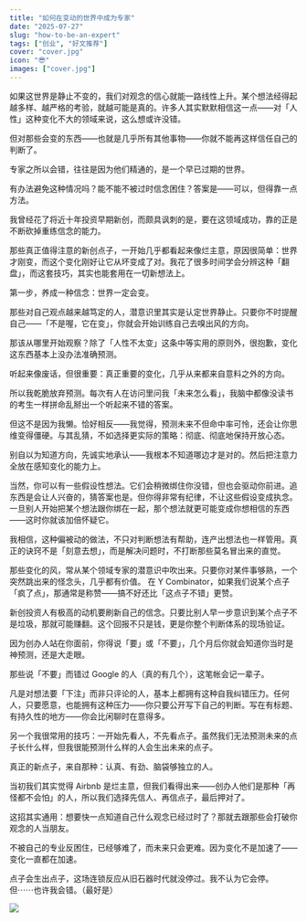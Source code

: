 ```yaml
---
title: "如何在变动的世界中成为专家"
date: "2025-07-27"
slug: "how-to-be-an-expert"
tags: ["创业", "好文推荐"]
cover: "cover.jpg"
icon: "😎"
images: ["cover.jpg"]
---
```

如果这世界是静止不变的，我们对观念的信心就能一路线性上升。某个想法经得起越多样、越严格的考验，就越可能是真的。许多人其实默默相信这一点——对「人性」这种变化不大的领域来说，这么想或许没错。



但对那些会变的东西——也就是几乎所有其他事物——你就不能再这样信任自己的判断了。



专家之所以会错，往往是因为他们精通的，是一个早已过期的世界。



有办法避免这种情况吗？能不能不被过时信念困住？答案是——可以，但得靠一点方法。



我曾经花了将近十年投资早期新创，而颇具讽刺的是，要在这领域成功，靠的正是不断砍掉重练信念的能力。



那些真正值得注意的新创点子，一开始几乎都看起来像烂主意，原因很简单：世界才刚变，而这个变化刚好让它从坏变成了对。我花了很多时间学会分辨这种「翻盘」，而这套技巧，其实也能套用在一切新想法上。



第一步，养成一种信念：世界一定会变。



那些对自己观点越来越笃定的人，潜意识里其实是认定世界静止。只要你不时提醒自己——「不是喔，它在变」，你就会开始训练自己去嗅出风的方向。



那该从哪里开始观察？除了「人性不太变」这条中等实用的原则外，很抱歉，变化这东西基本上没办法准确预测。



听起来像废话，但很重要：真正重要的变化，几乎从来都来自意料之外的方向。



所以我乾脆放弃预测。每次有人在访问里问我「未来怎么看」，我脑中都像没读书的考生一样拼命乱掰出一个听起来不错的答案。



但这不是因为我懒。恰好相反——我觉得，预测未来不但命中率可怜，还会让你思维变得僵硬。与其乱猜，不如选择更实际的策略：彻底、彻底地保持开放心态。



别自以为知道方向，先诚实地承认——我根本不知道哪边才是对的。然后把注意力全放在感知变化的能力上。



当然，你可以有一些假设性想法。它们会稍微绑住你没错，但也会驱动你前进。追东西是会让人兴奋的，猜答案也是。但你得非常有纪律，不让这些假设变成执念。
一旦别人开始把某个想法跟你绑在一起，那个想法就更可能变成你想相信的东西——这时你就该加倍怀疑它。



我相信，这种偏被动的做法，不只对判断想法有帮助，连产出想法也一样管用。真正的诀窍不是「刻意去想」，而是解决问题时，不打断那些莫名冒出来的直觉。



那些变化的风，常从某个领域专家的潜意识中吹出来。只要你对某件事够熟，一个突然跳出来的怪念头，几乎都有价值。
在 Y Combinator，如果我们说某个点子「疯了点」，那通常是称赞——搞不好还比「这点子不错」更赞。



新创投资人有极高的动机要刷新自己的信念。只要比别人早一步意识到某个点子不是垃圾，那就可能赚翻。这个回报不只是钱，更是你整个判断体系的现场验证。



因为创办人站在你面前，你得说「要」或「不要」，几个月后你就会知道你当时是神预测，还是大走眼。



那些说「不要」而错过 Google 的人（真的有几个），这笔帐会记一辈子。



凡是对想法要「下注」而非只评论的人，基本上都拥有这种自我纠错压力。任何人，只要愿意，也能拥有这种压力——你只要公开写下自己的判断。写在有标题、有持久性的地方——你会比闲聊时在意得多。



另一个我很常用的技巧：一开始先看人，不先看点子。虽然我们无法预测未来的点子长什么样，但我很能预测什么样的人会生出未来的点子。



真正的新点子，来自那种：认真、有劲、脑袋够独立的人。



当初我们其实觉得 Airbnb 是烂主意，但我们看得出来——创办人他们是那种「再怪都不会怕」的人，所以我们选择先信人、再信点子，最后押对了。



这招其实通用：想要快一点知道自己什么观念已经过时了？那就去跟那些会打破你观念的人当朋友。



不被自己的专业反困住，已经够难了，而未来只会更难。因为变化不是加速了——变化一直都在加速。



点子会生出点子，这场连锁反应从旧石器时代就没停过。我不认为它会停。
但⋯⋯也许我会错。（最好是）




![](https://prod-files-secure.s3.us-west-2.amazonaws.com/112d0858-5090-4d34-a606-b75eb8d65fd2/46476355-9cf3-4e99-9b7a-3531bc426380/1000202064.png?X-Amz-Algorithm=AWS4-HMAC-SHA256&X-Amz-Content-Sha256=UNSIGNED-PAYLOAD&X-Amz-Credential=ASIAZI2LB466RF2EJMNI%2F20251031%2Fus-west-2%2Fs3%2Faws4_request&X-Amz-Date=20251031T104815Z&X-Amz-Expires=3600&X-Amz-Security-Token=IQoJb3JpZ2luX2VjEEoaCXVzLXdlc3QtMiJIMEYCIQC1iAr0DH2u%2BLtBDcLuHNMMnuInrl3kidKIyAdc%2FH5RtQIhAPmVVjcXmwUHuVXoFePxBVtaGAyQFw0rWcOZ%2BFXsToGRKv8DCBMQABoMNjM3NDIzMTgzODA1IgxIxgJbY6xa8QyNf%2FMq3APfw4EEpebixBDswkjWdOMsqa3xGnk99dEoBK0qCehd1U8p3BqX0TwQ6CaOBzAaU74t4Kjm38lmUp9eqTYA0ldxlHD%2B8qE25YgFu%2FAL3HOWa9aGt4S4OVjIumxqWKqiLpCb8PK51rcRFgXIFD%2BCPd5AOeBji66KoUAptVxH6Yfet1qoausywukFmpXnj%2Fao3dCIzrb13Z8RkZ2lyytkRQO%2Bc3JJyXr%2FusmJTTCXawMOAzj37FoIEI0zUpv2%2FXDNpCa4X9ZDcvpfAsqdli%2BE9F73seNj8%2FQGL9T9%2FbN08G5SPBmyUSaRjJ1eKESkr1Y3I7Jdt0iWekERNfldGAt9gnbnQGvhDFnNDZdjzI24fuFeE5dTBfyO12HgdyMXF8fuX0AOLIFXFzyJUOdRp5YCX2xxYjYh6YY02dzgimMfnGKYetVCicgGorgtFcXSZLZI3is9yKlYbhcFqLDe29yIHbZ8rvvtlOp4dsBZKU%2F%2FFIJug5Y%2BXbQDYRRhsePO1VOXbTqu6Y67nWKDH1Vfv3WsgGquDwxnyZ7NFtiYpzVMSOmEbiCo4HFXArzrlnphRSOXimWe8PTDGaFP%2BXFZqrCuhGrvslQ%2Bq0dx4SvaiGWEqZd14b8R9WOqAv34dWsJEjDMkpLIBjqkAWxY%2FsOQc%2BCYQj4PvxgeVOcgnTjbxPa9e%2BwvMqx%2FDKqjXMOy12S%2Fys%2By6rH8zoolCmEaDGS5qEP5ExNCvIvZHrUU7bOljZnx8BY8dA9spTjQVzO5MDhtc9m18jsHalSIuhTn1tYWJxFoSG%2BSyrHI1FroRzU5jc3%2FzBhj0H0kuE04Llw4gZYCfRmvSEyLsw6mbSeGQeWTuktbW9TrBzExW1Ge7bo%2F&X-Amz-Signature=2e1107f5e92b163b68fba3c8f7bc3c2405e58258b453dd18ceca5fd397727c21&X-Amz-SignedHeaders=host&x-amz-checksum-mode=ENABLED&x-id=GetObject)

